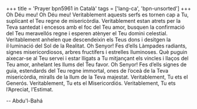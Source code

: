 +++
title = 'Prayer bpn5961 in Català'
tags = ['lang-ca', 'bpn-unsorted']
+++
Oh Déu meu! Oh Déu meu! Veritablement aquests serfs es tornen cap a Tu, suplicant el Teu regne de misericòrdia. Veritablement estan atrets per la Teva santedat i encesos amb el foc del Teu amor, busquen la confirmació del Teu meravellós regne i esperen atènyer el Teu domini celestial. Veritablement anhelen que descendeixin els Teus dons i desitgen la il·luminació del Sol de la Realitat. Oh Senyor! Fes d’ells Làmpades radiants, signes misericordiosos, arbres fructífers i estrelles lluminoses. Què puguin aixecar-se al Teu servei i estar lligats a Tu mitjançant els vincles i llaços del Teu amor, anhelant les llums del Teu favor. Oh Senyor! Fes d’ells signes de guia, estendards del Teu regne immortal, ones de l’oceà de la Teva misericòrdia, miralls de la llum de la Teva majestat. 
Veritablement, Tu ets el Generós. Veritablement, Tu ets el Misericordiós. Veritablement, Tu ets l’Apreciat, l’Estimat.

-- Abdu'l-Bahá
